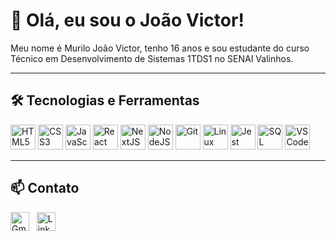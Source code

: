 # 👋 Olá, eu sou o João Victor!

Meu nome é Murilo João Victor, tenho 16 anos e sou estudante do curso Técnico em Desenvolvimento de Sistemas 1TDS1 no SENAI Valinhos.

---

## 🛠️ Tecnologias e Ferramentas

<p align="left">
  <img src="https://cdn.jsdelivr.net/gh/devicons/devicon/icons/html5/html5-original.svg" width="40" title="HTML5"/>
  <img src="https://cdn.jsdelivr.net/gh/devicons/devicon/icons/css3/css3-original.svg" width="40" title="CSS3"/>
  <img src="https://cdn.jsdelivr.net/gh/devicons/devicon/icons/javascript/javascript-original.svg" width="40" title="JavaScript"/>
  <img src="https://cdn.jsdelivr.net/gh/devicons/devicon/icons/react/react-original.svg" width="40" title="React"/>
  <img src="https://cdn.jsdelivr.net/gh/devicons/devicon/icons/nextjs/nextjs-original.svg" width="40" title="NextJS"/>
  <img src="https://cdn.jsdelivr.net/gh/devicons/devicon/icons/nodejs/nodejs-original.svg" width="40" title="NodeJS"/>
  <img src="https://cdn.jsdelivr.net/gh/devicons/devicon/icons/git/git-original.svg" width="40" title="Git"/>
  <img src="https://cdn.jsdelivr.net/gh/devicons/devicon/icons/linux/linux-original.svg" width="40" title="Linux"/>
  <img src="https://cdn.jsdelivr.net/gh/devicons/devicon/icons/jest/jest-plain.svg" width="40" title="Jest"/>
  <img src="https://cdn.jsdelivr.net/gh/devicons/devicon/icons/sqlite/sqlite-original.svg" width="40" title="SQL"/>
  <img src="https://cdn.jsdelivr.net/gh/devicons/devicon/icons/vscode/vscode-original.svg" width="40" title="VSCode"/>
</p>

---

## 📫 Contato

[<img src="https://cdn.jsdelivr.net/gh/devicons/devicon/icons/google/google-original.svg" alt="Gmail" width="30" />](mailto:j@gmail.com)
&nbsp;
[<img src="https://cdn.jsdelivr.net/gh/devicons/devicon/icons/linkedin/linkedin-original.svg" alt="LinkedIn" width="30" />]((https://www.linkedin.com/in/jo%C3%A3o-victor-441799349/))
